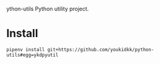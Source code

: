 ython-utils
Python utility project.

# Install
```
pipenv install git+https://github.com/youkidkk/python-utils#egg=ykdpyutil
```
